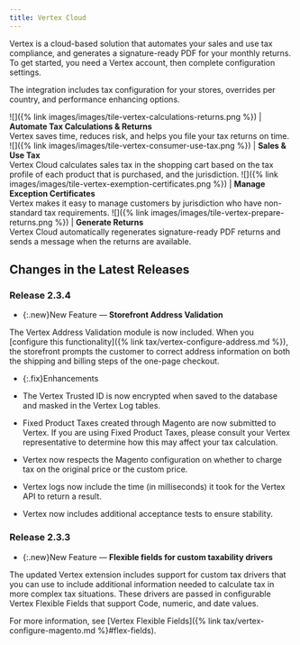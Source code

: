```yaml
---
title: Vertex Cloud
---
```


Vertex is a cloud-based solution that automates your sales and use tax compliance, and generates a signature-ready PDF for your monthly returns. To get started, you need a Vertex account, then complete configuration settings.

The integration includes tax configuration for your stores, overrides per country, and performance enhancing options.

![]({% link images/images/tile-vertex-calculations-returns.png %}) | **Automate Tax Calculations & Returns**<br>Vertex saves time, reduces risk, and helps you file your tax returns on time.
![]({% link images/images/tile-vertex-consumer-use-tax.png %}) | **Sales & Use Tax**<br>Vertex Cloud calculates sales tax in the shopping cart based on the tax profile of each product that is purchased, and the jurisdiction.
![]({% link images/images/tile-vertex-exemption-certificates.png %}) | **Manage Exception Certificates**<br>Vertex makes it easy to manage customers by jurisdiction who have non-standard tax requirements.
![]({% link images/images/tile-vertex-prepare-returns.png %}) | **Generate Returns**<br>Vertex Cloud automatically regenerates signature-ready PDF returns and sends a message when the returns are available.

## Changes in the Latest Releases

### Release 2.3.4

- {:.new}New Feature — **Storefront Address Validation**

The Vertex Address Validation module is now included. When you [configure this functionality]({% link tax/vertex-configure-address.md %}), the storefront prompts the customer to correct address information on both the shipping and billing steps of the one-page checkout.

- {:.fix}Enhancements

- The Vertex Trusted ID is now encrypted when saved to the database and masked in the Vertex Log tables.
- Fixed Product Taxes created through Magento are now submitted to Vertex. If you are using Fixed Product Taxes, please consult your Vertex representative to determine how this may affect your tax calculation.
- Vertex now respects the Magento configuration on whether to charge tax on the original price or the custom price.
- Vertex logs now include the time (in milliseconds) it took for the Vertex API to return a result.
- Vertex now includes additional acceptance tests to ensure stability.

### Release 2.3.3

- {:.new}New Feature — **Flexible fields for custom taxability drivers**

The updated Vertex extension includes support for custom tax drivers that you can use to include additional information needed to calculate tax in more complex tax situations. These drivers are passed in configurable Vertex Flexible Fields that support Code, numeric, and date values.

For more information, see [Vertex Flexible Fields]({% link tax/vertex-configure-magento.md %}#flex-fields).

